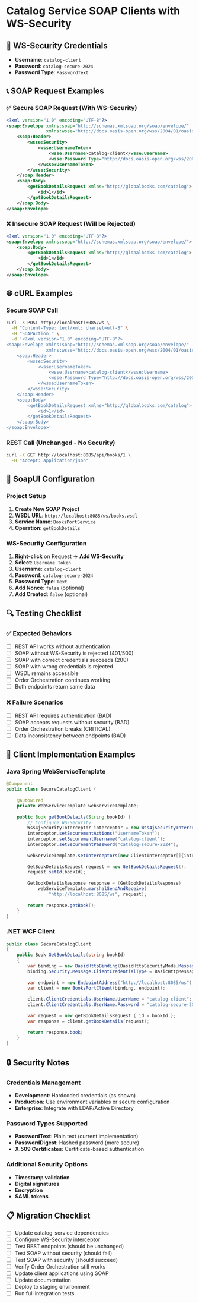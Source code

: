 # Catalog Service SOAP Clients with WS-Security

## 🔐 **WS-Security Credentials**
- **Username**: `catalog-client`
- **Password**: `catalog-secure-2024`
- **Password Type**: `PasswordText`

## 📞 **SOAP Request Examples**

### **✅ Secure SOAP Request (With WS-Security)**
```xml
<?xml version="1.0" encoding="UTF-8"?>
<soap:Envelope xmlns:soap="http://schemas.xmlsoap.org/soap/envelope/" 
               xmlns:wsse="http://docs.oasis-open.org/wss/2004/01/oasis-200401-wss-wssecurity-secext-1.0.xsd">
    <soap:Header>
        <wsse:Security>
            <wsse:UsernameToken>
                <wsse:Username>catalog-client</wsse:Username>
                <wsse:Password Type="http://docs.oasis-open.org/wss/2004/01/oasis-200401-wss-username-token-profile-1.0#PasswordText">catalog-secure-2024</wsse:Password>
            </wsse:UsernameToken>
        </wsse:Security>
    </soap:Header>
    <soap:Body>
        <getBookDetailsRequest xmlns="http://globalbooks.com/catalog">
            <id>1</id>
        </getBookDetailsRequest>
    </soap:Body>
</soap:Envelope>
```

### **❌ Insecure SOAP Request (Will be Rejected)**
```xml
<?xml version="1.0" encoding="UTF-8"?>
<soap:Envelope xmlns:soap="http://schemas.xmlsoap.org/soap/envelope/">
    <soap:Body>
        <getBookDetailsRequest xmlns="http://globalbooks.com/catalog">
            <id>1</id>
        </getBookDetailsRequest>
    </soap:Body>
</soap:Envelope>
```

## 🌐 **cURL Examples**

### **Secure SOAP Call**
```bash
curl -X POST http://localhost:8085/ws \
  -H "Content-Type: text/xml; charset=utf-8" \
  -H "SOAPAction:" \
  -d '<?xml version="1.0" encoding="UTF-8"?>
<soap:Envelope xmlns:soap="http://schemas.xmlsoap.org/soap/envelope/" 
               xmlns:wsse="http://docs.oasis-open.org/wss/2004/01/oasis-200401-wss-wssecurity-secext-1.0.xsd">
    <soap:Header>
        <wsse:Security>
            <wsse:UsernameToken>
                <wsse:Username>catalog-client</wsse:Username>
                <wsse:Password Type="http://docs.oasis-open.org/wss/2004/01/oasis-200401-wss-username-token-profile-1.0#PasswordText">catalog-secure-2024</wsse:Password>
            </wsse:UsernameToken>
        </wsse:Security>
    </soap:Header>
    <soap:Body>
        <getBookDetailsRequest xmlns="http://globalbooks.com/catalog">
            <id>1</id>
        </getBookDetailsRequest>
    </soap:Body>
</soap:Envelope>'
```

### **REST Call (Unchanged - No Security)**
```bash
curl -X GET http://localhost:8085/api/books/1 \
  -H "Accept: application/json"
```

## 🔧 **SoapUI Configuration**

### **Project Setup**
1. **Create New SOAP Project**
2. **WSDL URL**: `http://localhost:8085/ws/books.wsdl`
3. **Service Name**: `BooksPortService`
4. **Operation**: `getBookDetails`

### **WS-Security Configuration**
1. **Right-click** on Request → **Add WS-Security**
2. **Select**: `Username Token`
3. **Username**: `catalog-client`
4. **Password**: `catalog-secure-2024`
5. **Password Type**: `Text`
6. **Add Nonce**: `false` (optional)
7. **Add Created**: `false` (optional)

## 🔍 **Testing Checklist**

### **✅ Expected Behaviors**
- [ ] REST API works without authentication
- [ ] SOAP without WS-Security is rejected (401/500)
- [ ] SOAP with correct credentials succeeds (200)
- [ ] SOAP with wrong credentials is rejected
- [ ] WSDL remains accessible
- [ ] Order Orchestration continues working
- [ ] Both endpoints return same data

### **❌ Failure Scenarios**
- [ ] REST API requires authentication (BAD)
- [ ] SOAP accepts requests without security (BAD)
- [ ] Order Orchestration breaks (CRITICAL)
- [ ] Data inconsistency between endpoints (BAD)

## 🚀 **Client Implementation Examples**

### **Java Spring WebServiceTemplate**
```java
@Component
public class SecureCatalogClient {
    
    @Autowired
    private WebServiceTemplate webServiceTemplate;
    
    public Book getBookDetails(String bookId) {
        // Configure WS-Security
        Wss4jSecurityInterceptor interceptor = new Wss4jSecurityInterceptor();
        interceptor.setSecurementActions("UsernameToken");
        interceptor.setSecurementUsername("catalog-client");
        interceptor.setSecurementPassword("catalog-secure-2024");
        
        webServiceTemplate.setInterceptors(new ClientInterceptor[]{interceptor});
        
        GetBookDetailsRequest request = new GetBookDetailsRequest();
        request.setId(bookId);
        
        GetBookDetailsResponse response = (GetBookDetailsResponse) 
            webServiceTemplate.marshalSendAndReceive(
                "http://localhost:8085/ws", request);
        
        return response.getBook();
    }
}
```

### **.NET WCF Client**
```csharp
public class SecureCatalogClient
{
    public Book GetBookDetails(string bookId)
    {
        var binding = new BasicHttpBinding(BasicHttpSecurityMode.Message);
        binding.Security.Message.ClientCredentialType = BasicHttpMessageCredentialType.UserName;
        
        var endpoint = new EndpointAddress("http://localhost:8085/ws");
        var client = new BooksPortClient(binding, endpoint);
        
        client.ClientCredentials.UserName.UserName = "catalog-client";
        client.ClientCredentials.UserName.Password = "catalog-secure-2024";
        
        var request = new getBookDetailsRequest { id = bookId };
        var response = client.getBookDetails(request);
        
        return response.book;
    }
}
```

## 🔒 **Security Notes**

### **Credentials Management**
- **Development**: Hardcoded credentials (as shown)
- **Production**: Use environment variables or secure configuration
- **Enterprise**: Integrate with LDAP/Active Directory

### **Password Types Supported**
- **PasswordText**: Plain text (current implementation)
- **PasswordDigest**: Hashed password (more secure)
- **X.509 Certificates**: Certificate-based authentication

### **Additional Security Options**
- **Timestamp validation**
- **Digital signatures**
- **Encryption**
- **SAML tokens**

## 📋 **Migration Checklist**

- [ ] Update catalog-service dependencies
- [ ] Configure WS-Security interceptor
- [ ] Test REST endpoints (should be unchanged)
- [ ] Test SOAP without security (should fail)
- [ ] Test SOAP with security (should succeed)
- [ ] Verify Order Orchestration still works
- [ ] Update client applications using SOAP
- [ ] Update documentation
- [ ] Deploy to staging environment
- [ ] Run full integration tests
